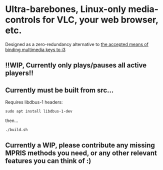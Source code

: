 # Ultra-barebones, Linux-only media-controls for VLC, your web browser, etc.
Designed as a zero-redundancy alternative to [the accepted means of binding multimedia keys to i3](https://faq.i3wm.org/question/3747/enabling-multimedia-keys.1.html)

## !!WIP, Currently only plays/pauses all active players!!

## Currently must be built from src...
Requires libdbus-1 headers:

`sudo apt install libdbus-1-dev`

then...

`./build.sh`

## Currently a WIP, please contribute any missing MPRIS methods you need, or any other relevant features you can think of :)